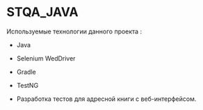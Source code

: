 # STQA_JAVA

Используемые технологии данного проекта :

- Java
- Selenium WedDriver
- Gradle
- TestNG

 
 
 
 
- Разработка тестов для адресной книги с веб-интерфейсом.
